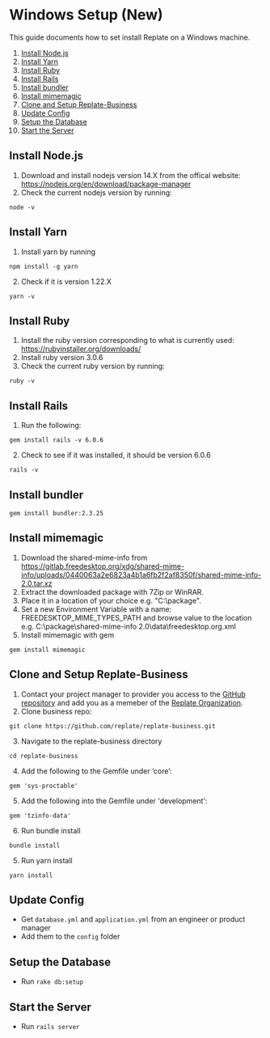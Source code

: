 <!-- up to date as of June 6th 2024 -->
# Windows Setup (New)

This guide documents how to set install Replate on a Windows machine.

1. [Install Node.js](#install-nodejs)
2. [Install Yarn](#install-yarn)
3. [Install Ruby](#install-ruby)
4. [Install Rails](#install-rails)
5. [Install bundler](#install-bundler)
6. [Install mimemagic](#install-mimemagic)
7. [Clone and Setup Replate-Business](#clone-and-setup-replate-business)
8. [Update Config](#update-config)
9. [Setup the Database](#setup-the-database)
10. [Start the Server](#start-the-server)

## Install Node.js

1. Download and install nodejs version 14.X from the offical website: https://nodejs.org/en/download/package-manager
2. Check the current nodejs version by running:
```shell
node -v
```

## Install Yarn
1. Install yarn by running
```shell
npm install -g yarn
```
2. Check if it is version 1.22.X
```shell
yarn -v
```

## Install Ruby
1. Install the ruby version corresponding to what is currently used: https://rubyinstaller.org/downloads/
2. Install ruby version 3.0.6
3. Check the current ruby version by running:
```shell
ruby -v
```

## Install Rails
1. Run the following:
```shell
gem install rails -v 6.0.6
```
2. Check to see if it was installed, it should be version 6.0.6
```shell
rails -v 
```

## Install bundler
```shell
gem install bundler:2.3.25
```

## Install mimemagic
1. Download the shared-mime-info from https://gitlab.freedesktop.org/xdg/shared-mime-info/uploads/0440063a2e6823a4b1a6fb2f2af8350f/shared-mime-info-2.0.tar.xz
2. Extract the downloaded package with 7Zip or WinRAR.
3. Place it in a location of your choice e.g. "C:\package".
4. Set a new Environment Variable with a name: FREEDESKTOP_MIME_TYPES_PATH and browse value to the location e.g. C:\package\shared-mime-info 2.0\data\freedesktop.org.xml
5. Install mimemagic with gem
```shell
gem install mimemagic
```

## Clone and Setup Replate-Business
1. Contact your project manager to provider you access to the [GitHub repository](https://github.com/replate/replate-business) and add you as a memeber of the [Replate Organization](https://github.com/replate).
2. Clone business repo:
```shell
git clone https://github.com/replate/replate-business.git
```

3. Navigate to the replate-business directory
```shell
cd replate-business
```
4. Add the following to the Gemfile under ‘core’:
```shell
gem 'sys-proctable'
```
5. Add the following into the Gemfile under 'development':
```shell
gem 'tzinfo-data'
```

6. Run bundle install
```shell
bundle install
```
5. Run yarn install
```shell
yarn install
```


## Update Config

- Get `database.yml` and `application.yml` from an engineer or product manager
- Add them to the `config` folder

## Setup the Database 
- Run `rake db:setup`

## Start the Server
- Run `rails server`
